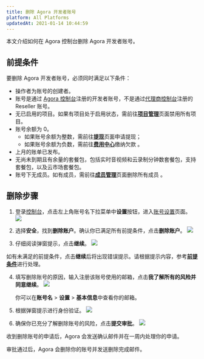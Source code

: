 ```yaml
---
title: 删除 Agora 开发者账号
platform: All Platforms
updatedAt: 2021-01-14 10:44:59
---
```


本文介绍如何在 Agora 控制台删除 Agora 开发者账号。

## 前提条件<a name="prerequisite"></a>

要删除 Agora 开发者账号，必须同时满足以下条件：

- 操作者为账号的创建者。
- 账号是通过 [Agora 控制台](https://console.agora.io/)注册的开发者账号，不是通过[代理商控制台](https://reseller.agora.io/)注册的 Reseller 账号。
- 无已启用的项目。如果有项目处于启用状态，需前往[**项目管理**](https://console.agora.io/projects)页面禁用所有项目。
- 账号余额为 0。
  - 如果账号余额为整数，需前往[**提现**](https://console.agora.io/finance/withdraw)页面申请提现；
  - 如果账号余额为负数，需前往[**费用中心**](https://console.agora.io/finance/deposit/alipay)缴纳欠款 。
- 上月的账单已发布。
- 无尚未到期且有余量的套餐包，包括实时音视频和云录制分钟数套餐包，支持套餐包，以及云市场套餐包。
- 账号下无成员。如有成员，需前往[**成员管理**](https://console.agora.io/member)页面删除所有成员 。

## 删除步骤

1. 登录[控制台](https://console.agora.io/)，点击左上角账号名下拉菜单中**设置**按钮，进入[账号设置](https://console.agora.io/settings)页面。
   ![](https://web-cdn.agora.io/docs-files/1602575118818)

2. 选择**安全**，找到**删除账户**。确认你已满足所有前提条件，点击**删除账户**。
   ![](https://web-cdn.agora.io/docs-files/1602575401728)

3. 仔细阅读弹窗提示，点击**继续**。
   ![](https://web-cdn.agora.io/docs-files/1602575429032)

 <div class="alert note">如有未满足的前提条件，点击<b>继续</b>后将出现错误提示。请根据提示内容，参考<a href="#prerequisite"><b>前提条件</b></a>进行处理。</div>

4. 填写删除账号的原因，输入注册该账号使用的邮箱，点击**我了解所有的风险并同意继续**。
![](https://web-cdn.agora.io/docs-files/1602575526078)

   <div class="alert note"> 你可以在<b>账号名</b> > <b>设置</b> > <a href="https://console.agora.io/settings/basic-info"><b>基本信息</b></a >中查看你的邮箱。</div>

5. 根据弹窗提示进行身份验证。
   ![](https://web-cdn.agora.io/docs-files/1602575741982)

6. 确保你已充分了解删除账号的风险，点击**提交审批**。
   ![](https://web-cdn.agora.io/docs-files/1602575768193)

收到删除账号的申请后，Agora 会发送确认邮件并在一周内处理你的申请。

审批通过后，Agora 会删除你的账号并发送删除完成邮件。
